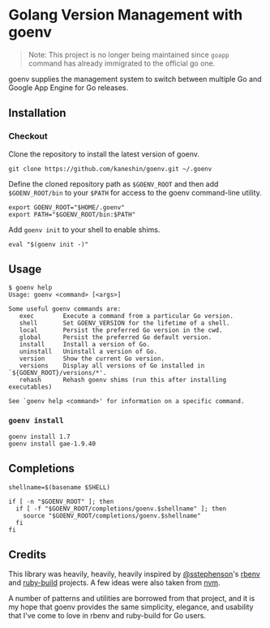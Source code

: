# Golang Version Management with goenv

> Note: This project is no longer being maintained since `goapp` command has already immigrated to the official go one.

goenv supplies the management system to switch between multiple Go and Google App Engine for Go releases.

## Installation

### Checkout

Clone the repository to install the latest version of goenv.

```shell
git clone https://github.com/kaneshin/goenv.git ~/.goenv
```

Define the cloned repository path as `$GOENV_ROOT` and then add `$GOENV_ROOT/bin` to your `$PATH` for access to the goenv command-line utility.

```shell
export GOENV_ROOT="$HOME/.goenv"
export PATH="$GOENV_ROOT/bin:$PATH"
```

Add `goenv init` to your shell to enable shims.

```shell
eval "$(goenv init -)"
```

## Usage

```
$ goenv help
Usage: goenv <command> [<args>]

Some useful goenv commands are:
   exec        Execute a command from a particular Go version.
   shell       Set GOENV_VERSION for the lifetime of a shell.
   local       Persist the preferred Go version in the cwd.
   global      Persist the preferred Go default version.
   install     Install a version of Go.
   uninstall   Uninstall a version of Go.
   version     Show the current Go version.
   versions    Display all versions of Go installed in `${GOENV_ROOT}/versions/*'.
   rehash      Rehash goenv shims (run this after installing executables)

See `goenv help <command>' for information on a specific command.
```

### `goenv install`

```shell
goenv install 1.7
goenv install gae-1.9.40
```

## Completions

```shell
shellname=$(basename $SHELL)

if [ -n "$GOENV_ROOT" ]; then
  if [ -f "$GOENV_ROOT/completions/goenv.$shellname" ]; then
    source "$GOENV_ROOT/completions/goenv.$shellname"
  fi
fi
```

## Credits

This library was heavily, heavily, heavily inspired by
[@sstephenson](https://github.com/sstephenson)'s
[rbenv](https://github.com/sstephenson/rbenv) and
[ruby-build](https://github.com/sstephenson/ruby-build) projects.
A few ideas were also taken from [nvm](https://github.com/creationix/nvm).

A number of patterns and utilities are borrowed from that project,
and it is my hope that goenv provides the same simplicity,
elegance, and usability that I've come to love in rbenv and ruby-build
for Go users.
